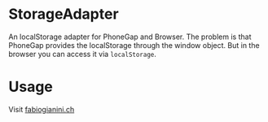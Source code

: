 StorageAdapter
===

An localStorage adapter for PhoneGap and Browser. The problem is that PhoneGap provides the localStorage through the window object.
But in the browser you can access it via `localStorage`.


Usage
====
Visit <a href="http://fabiogianini.ch/?p=250">fabiogianini.ch</a>